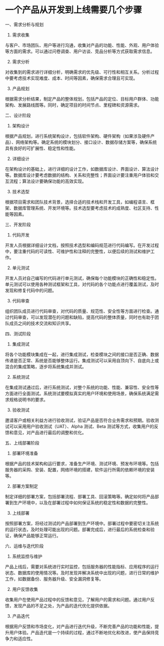 # 一个产品从开发到上线需要几个步骤

一、需求分析与规划

1. 需求收集

与客户、市场团队、用户等进行沟通，收集对产品的功能、性能、外观、用户体验等方面的需求。可以通过问卷调查、用户访谈、竞品分析等方式获取需求信息。

2. 需求分析

对收集到的需求进行详细分析，明确需求的优先级、可行性和相互关系。分析过程中要考虑技术实现难度、成本、时间等因素，确保需求合理且可实现。

3. 产品规划

根据需求分析结果，制定产品的整体规划，包括产品的定位、目标用户群体、功能架构、发展路线图等。同时，确定项目的时间节点、里程碑和资源需求。

二、设计阶段

1. 架构设计

根据产品规划，进行系统架构设计，包括软件架构、硬件架构（如果涉及硬件产品）、网络架构等。确定系统的模块划分、接口设计、数据存储方案等，确保系统具有良好的可扩展性、稳定性和性能。

2. 详细设计

在架构设计的基础上，进行详细的设计工作，如数据库设计、界面设计、算法设计等。数据库设计要考虑数据的结构、关系和完整性；界面设计要注重用户体验和交互流程；算法设计要确保功能的高效实现。

3. 技术选型

根据项目需求和团队技术背景，选择合适的技术栈和开发工具，如编程语言、框架、数据库管理系统、开发环境等。技术选型要考虑技术的成熟度、社区支持、性能等因素。

三、开发阶段

1. 代码开发

开发人员根据详细设计文档，按照技术选型和编码规范进行代码编写。在开发过程中，要注重代码的可读性、可维护性和注释的完整性，以便后续的测试和维护工作。

2. 单元测试

开发人员对自己编写的代码进行单元测试，确保每个功能模块的正确性和稳定性。单元测试可以使用各种测试框架和工具，对代码的各个功能点进行覆盖测试，及时发现和修复代码中的问题。

3. 代码审查

组织团队成员进行代码审查，对代码的质量、规范性、安全性等方面进行检查。通过代码审查，可以发现潜在的问题和缺陷，提高代码的整体质量，同时也有助于团队成员之间的技术交流和知识共享。

四、测试阶段

1. 集成测试

将各个功能模块集成在一起，进行集成测试，检查模块之间的接口是否正确、数据传递是否正常、系统是否能够整体运行。集成测试可以采用自顶向下、自底向上或混合的集成策略，逐步将系统集成并测试。

2. 系统测试

在集成测试通过后，进行系统测试，对整个系统的功能、性能、兼容性、安全性等方面进行全面测试。系统测试要模拟真实的用户环境和使用场景，确保系统满足需求规格说明书的要求。

3. 验收测试

邀请客户或相关利益方进行验收测试，验证产品是否符合业务需求和预期。验收测试可以采用用户验收测试（UAT）、Alpha 测试、Beta 测试等方式，收集用户的反馈和意见，对产品进行最后的调整和优化。

五、上线部署阶段

1. 部署环境准备

根据产品的技术架构和运行要求，准备生产环境、测试环境、预发布环境等。包括服务器的采购、安装、配置，网络环境的搭建，软件运行所需的依赖环境的安装等。

2. 部署方案制定

制定详细的部署方案，包括部署流程、部署工具、回滚策略等。确定如何将产品部署到生产环境中，以及在部署过程中如何保证系统的稳定性和数据的完整性。

3. 上线部署

按照部署方案，将经过测试的产品部署到生产环境中。部署过程中要密切关注系统的运行状态，及时处理可能出现的问题。部署完成后，进行最后的系统检查和验证，确保产品能够正常运行。

六、运维与迭代阶段

1. 系统监控与维护

产品上线后，需要对系统进行实时监控，包括服务器的性能指标、应用程序的运行状态、数据库的使用情况等。及时发现并解决系统中出现的问题，进行日常的维护工作，如数据备份、服务器升级、安全漏洞修复等。

2. 用户反馈收集

收集用户在使用产品过程中的反馈和意见，了解用户的需求和问题。通过用户反馈，发现产品的不足之处，为产品的迭代优化提供依据。

3. 产品迭代

根据用户反馈和市场变化，对产品进行迭代升级，不断完善产品的功能和性能，提升用户体验。产品迭代是一个持续的过程，通过不断地优化和改进，使产品保持竞争力和适应性。
